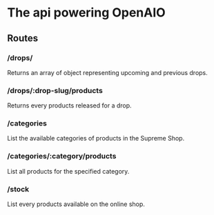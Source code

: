 # The api powering OpenAIO

## Routes

### /drops/

Returns an array of object representing upcoming and previous drops.

### /drops/:drop-slug/products

Returns every products released for a drop.

### /categories

List the available categories of products in the Supreme Shop.

### /categories/:category/products

List all products for the specified category.

### /stock

List every products available on the online shop.